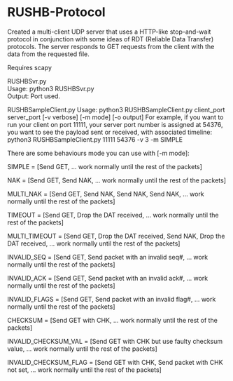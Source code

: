# RUSHB-Protocol
Created a multi-client UDP server that uses a HTTP-like stop-and-wait protocol in conjunction with some ideas of RDT (Reliable Data Transfer) protocols.
The server responds to GET requests from the client with the data from the requested file.

Requires scapy 

RUSHBSvr.py  
Usage: python3 RUSHBSvr.py  
Output: Port used.  

RUSHBSampleClient.py
Usage: python3 RUSHBSampleClient.py client_port server_port [-v verbose] [-m mode] [-o output]
For example, if you want to run your client on port 11111, your server port number is assigned at 54376, you want to see the payload sent or received, with associated timeline:
python3 RUSHBSampleClient.py 11111 54376 -v 3 -m SIMPLE

There are some behaviours mode you can use with [-m mode]:

SIMPLE = [Send GET, ... work normally until the rest of the packets]

NAK = [Send GET, Send NAK, ... work normally until the rest of the packets]

MULTI_NAK = [Send GET, Send NAK, Send NAK, Send NAK, ... work normally until the rest of the packets]

TIMEOUT = [Send GET, Drop the DAT received, ... work normally until the rest of the packets]

MULTI_TIMEOUT = [Send GET, Drop the DAT received, Send NAK, Drop the DAT received, ... work normally until the rest of the packets]

INVALID_SEQ = [Send GET, Send packet with an invalid seq#, ... work normally until the rest of the packets]

INVALID_ACK = [Send GET, Send packet with an invalid ack#, ... work normally until the rest of the packets]

INVALID_FLAGS = [Send GET, Send packet with an invalid flag#, ... work normally until the rest of the packets]

CHECKSUM = [Send GET with CHK, ... work normally until the rest of the packets]

INVALID_CHECKSUM_VAL = [Send GET with CHK but use faulty checksum value, ... work normally until the rest of the packets]

INVALID_CHECKSUM_FLAG = [Send GET with CHK, Send packet with CHK not set, ... work normally until the rest of the packets]